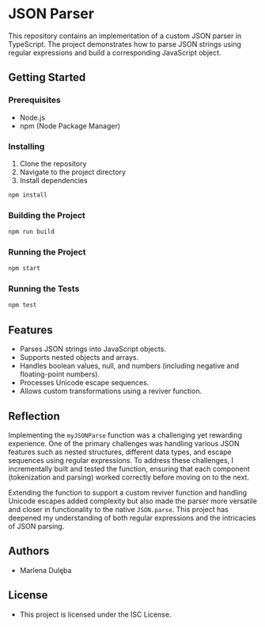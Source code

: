 # JSON Parser

This repository contains an implementation of a custom JSON parser in TypeScript. The project demonstrates how to parse JSON strings using regular expressions and build a corresponding JavaScript object.

## Getting Started

### Prerequisites

- Node.js
- npm (Node Package Manager)

### Installing

1. Clone the repository
2. Navigate to the project directory
3. Install dependencies

```sh
npm install
```

### Building the Project

```sh
npm run build
```

### Running the Project

```sh
npm start
```

### Running the Tests

```sh
npm test
```

## Features

- Parses JSON strings into JavaScript objects.
- Supports nested objects and arrays.
- Handles boolean values, null, and numbers (including negative and floating-point numbers).
- Processes Unicode escape sequences.
- Allows custom transformations using a reviver function.

## Reflection

Implementing the `myJSONParse` function was a challenging yet rewarding experience. One of the primary challenges was handling various JSON features such as nested structures, different data types, and escape sequences using regular expressions. To address these challenges, I incrementally built and tested the function, ensuring that each component (tokenization and parsing) worked correctly before moving on to the next.

Extending the function to support a custom reviver function and handling Unicode escapes added complexity but also made the parser more versatile and closer in functionality to the native `JSON.parse`. This project has deepened my understanding of both regular expressions and the intricacies of JSON parsing.

## Authors

- Marlena Dulęba

## License

- This project is licensed under the ISC License.

```

```
